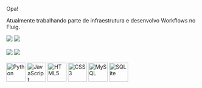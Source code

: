 Opa! 

Atualmente trabalhando parte de infraestrutura e desenvolvo Workflows no Fluig.

<div>
  <a href="mailto:daniel.azevedo2205@gmail.com"><img src="https://img.shields.io/badge/Gmail-D14836?style=for-the-badge&logo=gmail&logoColor=white"></img></a>
  <a href="https://github.com/DvnielVzevedo"> <img src="https://img.shields.io/badge/LinkedIn-0077B5?style=for-the-badge&logo=linkedin&logoColor=white"</img></a></br></br>
  <img src="https://github-readme-stats.vercel.app/api?username=DvnielVzevedo&show_icons=true&theme=transparent">
  <img src="https://github-readme-stats.vercel.app/api/top-langs/?username=DvnielVzevedo&layout=compact"></br></br>
  <a href="#"><img src="https://cdn.jsdelivr.net/gh/devicons/devicon@latest/icons/python/python-original.svg" height=50px alt="Python"></a>
  <a href="#"><img src="https://cdn.jsdelivr.net/gh/devicons/devicon@latest/icons/javascript/javascript-original.svg" height=50px alt="JavaScript"></a>
  <a href="#"><img src="https://cdn.jsdelivr.net/gh/devicons/devicon@latest/icons/html5/html5-original.svg" height=50px alt="HTML5"></a>
  <a href="#"><img src="https://cdn.jsdelivr.net/gh/devicons/devicon@latest/icons/css3/css3-original.svg" height=50px alt="CSS3"></a>
  <a href="#"><img src="https://cdn.jsdelivr.net/gh/devicons/devicon@latest/icons/mysql/mysql-original.svg" height=50px alt="MySQL"></a>
  <a href="#"><img src="https://cdn.jsdelivr.net/gh/devicons/devicon@latest/icons/sqlite/sqlite-original.svg" height=50px alt="SQLite"></a>  
</div>




<!--
**DvnielVzevedo/DvnielVzevedo** is a ✨ _special_ ✨ repository because its `README.md` (this file) appears on your GitHub profile.

Here are some ideas to get you started:

- 🔭 I’m currently working on ...
- 🌱 I’m currently learning ...
- 👯 I’m looking to collaborate on ...
- 🤔 I’m looking for help with ...
- 💬 Ask me about ...
- 📫 How to reach me: ...
- 😄 Pronouns: ...
- ⚡ Fun fact: ...
-->
